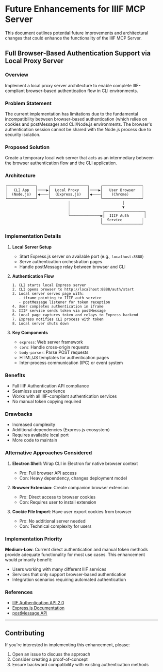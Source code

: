 # Future Enhancements for IIIF MCP Server

This document outlines potential future improvements and architectural changes that could enhance the functionality of the IIIF MCP Server.

## Full Browser-Based Authentication Support via Local Proxy Server

### Overview
Implement a local proxy server architecture to enable complete IIIF-compliant browser-based authentication flow in CLI environments.

### Problem Statement
The current implementation has limitations due to the fundamental incompatibility between browser-based authentication (which relies on cookies and postMessage) and CLI/Node.js environments. The browser's authentication session cannot be shared with the Node.js process due to security isolation.

### Proposed Solution
Create a temporary local web server that acts as an intermediary between the browser authentication flow and the CLI application.

### Architecture

```
┌─────────────┐     ┌─────────────────┐     ┌──────────────────┐
│   CLI App   │────▶│  Local Proxy    │────▶│   User Browser   │
│  (Node.js)  │◀────│  (Express.js)   │◀────│    (Chrome)      │
└─────────────┘     └─────────────────┘     └──────────────────┘
                             │                        │
                             │                        ▼
                             │               ┌──────────────────┐
                             └──────────────▶│  IIIF Auth       │
                                            │  Service         │
                                            └──────────────────┘
```

### Implementation Details

1. **Local Server Setup**
   - Start Express.js server on available port (e.g., `localhost:8888`)
   - Serve authentication orchestration pages
   - Handle postMessage relay between browser and CLI

2. **Authentication Flow**
   ```
   1. CLI starts local Express server
   2. CLI opens browser to http://localhost:8888/auth/start
   3. Local server serves page with:
      - iframe pointing to IIIF auth service
      - postMessage listener for token reception
   4. User completes authentication in iframe
   5. IIIF service sends token via postMessage
   6. Local page captures token and relays to Express backend
   7. Express notifies CLI process with token
   8. Local server shuts down
   ```

3. **Key Components**
   - `express`: Web server framework
   - `cors`: Handle cross-origin requests
   - `body-parser`: Parse POST requests
   - HTML/JS templates for authentication pages
   - Inter-process communication (IPC) or event system

### Benefits
- Full IIIF Authentication API compliance
- Seamless user experience
- Works with all IIIF-compliant authentication services
- No manual token copying required

### Drawbacks
- Increased complexity
- Additional dependencies (Express.js ecosystem)
- Requires available local port
- More code to maintain

### Alternative Approaches Considered
1. **Electron Shell**: Wrap CLI in Electron for native browser context
   - Pro: Full browser API access
   - Con: Heavy dependency, changes deployment model

2. **Browser Extension**: Create companion browser extension
   - Pro: Direct access to browser cookies
   - Con: Requires user to install extension

3. **Cookie File Import**: Have user export cookies from browser
   - Pro: No additional server needed
   - Con: Technical complexity for users

### Implementation Priority
**Medium-Low**: Current direct authentication and manual token methods provide adequate functionality for most use cases. This enhancement would primarily benefit:
- Users working with many different IIIF services
- Services that only support browser-based authentication
- Integration scenarios requiring automated authentication

### References
- [IIIF Authentication API 2.0](https://iiif.io/api/auth/2.0/)
- [Express.js Documentation](https://expressjs.com/)
- [postMessage API](https://developer.mozilla.org/en-US/docs/Web/API/Window/postMessage)

---

## Contributing
If you're interested in implementing this enhancement, please:
1. Open an issue to discuss the approach
2. Consider creating a proof-of-concept
3. Ensure backward compatibility with existing authentication methods